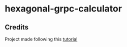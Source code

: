 # hexagonal-grpc-calculator

## Credits
Project made following this [tutorial](https://www.youtube.com/watch?v=MpFog2kZsHk&t=668s)
